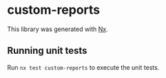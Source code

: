 # custom-reports

This library was generated with [Nx](https://nx.dev).

## Running unit tests

Run `nx test custom-reports` to execute the unit tests.
